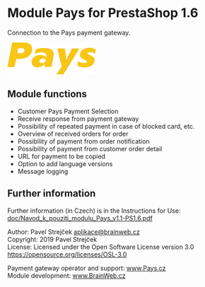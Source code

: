 # Module Pays for PrestaShop 1.6

Connection to the Pays payment gateway.  

![Logo Pays](views/img/pays_ps-payment.png)

## Module functions

- Customer Pays Payment Selection
- Receive response from payment gateway
- Possibility of repeated payment in case of blocked card, etc.
- Overview of received orders for order
- Possibility of payment from order notification
- Possibility of payment from customer order detail
- URL for payment to be copied
- Option to add language versions
- Message logging

## Further information

Further information (in Czech) is in the Instructions for Use:  
[doc/Navod_k_pouziti_modulu_Pays_v1.1-PS1.6.pdf](doc/Navod_k_pouziti_modulu_Pays_v1.1-PS1.6.pdf)

Author:    Pavel Strejček <aplikace@brainweb.cz>  
Copyright: 2019 Pavel Strejček  
License:   Licensed under the Open Software License version 3.0  https://opensource.org/licenses/OSL-3.0  

Payment gateway operator and support: www.Pays.cz  
Module development: www.BrainWeb.cz

